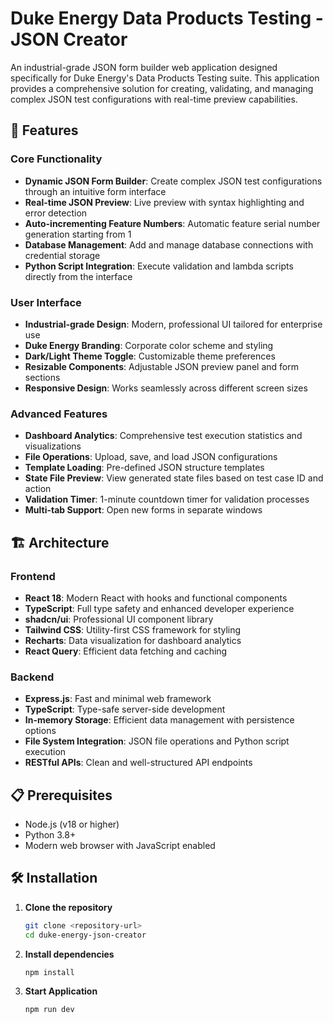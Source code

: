 # Duke Energy Data Products Testing - JSON Creator

An industrial-grade JSON form builder web application designed specifically for Duke Energy's Data Products Testing suite. This application provides a comprehensive solution for creating, validating, and managing complex JSON test configurations with real-time preview capabilities.

## 🚀 Features

### Core Functionality
- **Dynamic JSON Form Builder**: Create complex JSON test configurations through an intuitive form interface
- **Real-time JSON Preview**: Live preview with syntax highlighting and error detection
- **Auto-incrementing Feature Numbers**: Automatic feature serial number generation starting from 1
- **Database Management**: Add and manage database connections with credential storage
- **Python Script Integration**: Execute validation and lambda scripts directly from the interface

### User Interface
- **Industrial-grade Design**: Modern, professional UI tailored for enterprise use
- **Duke Energy Branding**: Corporate color scheme and styling
- **Dark/Light Theme Toggle**: Customizable theme preferences
- **Resizable Components**: Adjustable JSON preview panel and form sections
- **Responsive Design**: Works seamlessly across different screen sizes

### Advanced Features
- **Dashboard Analytics**: Comprehensive test execution statistics and visualizations
- **File Operations**: Upload, save, and load JSON configurations
- **Template Loading**: Pre-defined JSON structure templates
- **State File Preview**: View generated state files based on test case ID and action
- **Validation Timer**: 1-minute countdown timer for validation processes
- **Multi-tab Support**: Open new forms in separate windows

## 🏗️ Architecture

### Frontend
- **React 18**: Modern React with hooks and functional components
- **TypeScript**: Full type safety and enhanced developer experience
- **shadcn/ui**: Professional UI component library
- **Tailwind CSS**: Utility-first CSS framework for styling
- **Recharts**: Data visualization for dashboard analytics
- **React Query**: Efficient data fetching and caching

### Backend
- **Express.js**: Fast and minimal web framework
- **TypeScript**: Type-safe server-side development
- **In-memory Storage**: Efficient data management with persistence options
- **File System Integration**: JSON file operations and Python script execution
- **RESTful APIs**: Clean and well-structured API endpoints

## 📋 Prerequisites

- Node.js (v18 or higher)
- Python 3.8+
- Modern web browser with JavaScript enabled

## 🛠️ Installation

1. **Clone the repository**
   ```bash
   git clone <repository-url>
   cd duke-energy-json-creator
   ```

2. **Install dependencies**
   ```bash
   npm install
   ```

3. **Start Application**
   ```bash
   npm run dev
   ```
   